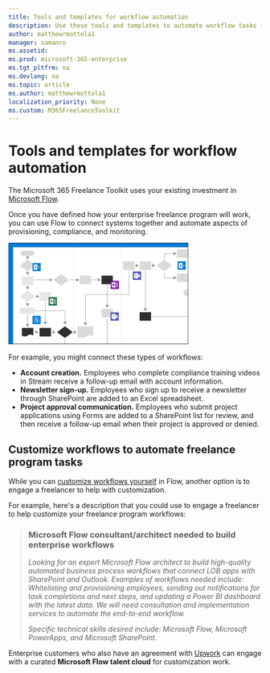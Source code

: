 ```yaml
---
title: Tools and templates for workflow automation 
description: Use these tools and templates to automate workflow tasks in an enterprise freelance program. 
author: matthewrmottola1
manager: samanro
ms.assetid: 
ms.prod: microsoft-365-enterprise
ms.tgt_pltfrm: na
ms.devlang: na
ms.topic: article
ms.author: matthewrmottola1
localization_priority: None 
ms.custom: M365FreelanceToolkit
---
```

Tools and templates for workflow automation
====================================================

The Microsoft 365 Freelance Toolkit uses your existing investment in [Microsoft Flow](https://flow.microsoft.com/).

Once you have defined how your enterprise freelance program will work, you can use Flow to connect systems together and automate aspects of provisioning, compliance, and monitoring.

![a workflow diagram](media/m365_freelance_cognitiveload_358x201.png)

For example, you might connect these types of workflows:
- **Account creation.** Employees who complete compliance training videos in Stream receive a follow-up email with account information.
- **Newsletter sign-up.** Employees who sign up to receive a newsletter through SharePoint are added to an Excel spreadsheet.
- **Project approval communication.** Employees who submit project applications using Forms are added to a SharePoint list for review, and then receive a follow-up email when their project is approved or denied.

Customize workflows to automate freelance program tasks
-------------------------------------------------------

While you can [customize workflows yourself](https://docs.microsoft.com/flow/getting-started) in Flow, another option is to engage a freelancer to help with customization.

For example, here's a description that you could use to engage a freelancer to help customize your freelance program workflows:

> ### Microsoft Flow consultant/architect needed to build enterprise workflows
> *Looking for an expert Microsoft Flow architect to build high-quality automated business process workflows that connect LOB apps with SharePoint and Outlook. Examples of workflows needed include: Whitelisting and provisioning employees, sending out notifications for task completions and next steps, and updating a Power BI dashboard with the latest data. We will need consultation and implementation services to automate the end-to-end workflow.*
> 
> *Specific technical skills desired include: Microsoft Flow, Microsoft PowerApps, and Microsoft SharePoint.*

Enterprise customers who also have an agreement with [Upwork](https://www.upwork.com/enterprise/) can engage with a curated **Microsoft Flow talent cloud** for customization work.